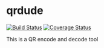 # qrdude

[![Build Status](https://travis-ci.org/raynerpupo/qrdude.svg?branch=master)](https://travis-ci.org/raynerpupo/qrdude)
[![Coverage Status](https://coveralls.io/repos/github/raynerpupo/qrdude/badge.svg?branch=master)](https://coveralls.io/github/raynerpupo/qrdude?branch=master)

This is a QR encode and decode tool
